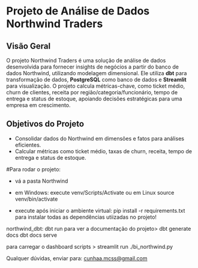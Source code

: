 # Projeto de Análise de Dados Northwind Traders

## Visão Geral
O projeto Northwind Traders é uma solução de análise de dados desenvolvida para fornecer insights de negócios a partir do banco de dados Northwind, utilizando modelagem dimensional. Ele utiliza **dbt** para transformação de dados, **PostgreSQL** como banco de dados e **Streamlit** para visualização. O projeto calcula métricas-chave, como ticket médio, churn de clientes, receita por região/categoria/funcionário, tempo de entrega e status de estoque, apoiando decisões estratégicas para uma empresa em crescimento.

## Objetivos do Projeto
- Consolidar dados do Northwind em dimensões e fatos para análises eficientes.
- Calcular métricas como ticket médio, taxas de churn, receita, tempo de entrega e status de estoque.

#Para rodar o projeto: 
- vá a pasta Northwind
- em Windows: execute venv/Scripts/Activate ou em Linux source venv/bin/activate

- execute após iniciar o ambiente virtual: pip install -r requirements.txt para instalar todas as dependências utiizadas no projeto!

northwind_dbt:
dbt run
para ver a documentação do projeto>
dbt generate docs
dbt docs serve

para carregar o dashboard
scripts > streamlit run ./bi_northwind.py

Qualquer dúvidas, enviar para: cunhaa.mcss@gmail.com
